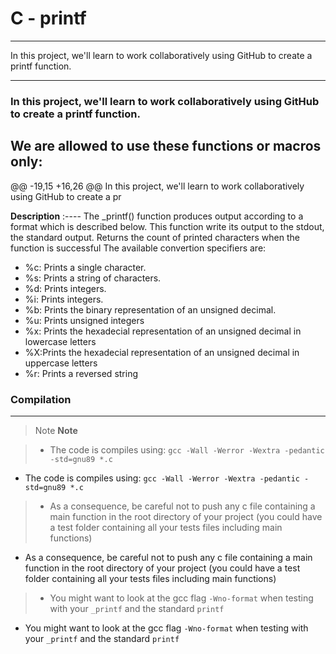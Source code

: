 # C - printf
---

In this project, we'll learn to work collaboratively using GitHub to create a printf function.

---
### In this project, we'll learn to work collaboratively using GitHub to create a printf function.

## We are allowed to use these functions or macros only:

@@ -19,15 +16,26 @@ In this project, we'll learn to work collaboratively using GitHub to create a pr

**Description**
:----
The _printf() function produces output according to a format which is described below. This function write its output to the stdout, the standard output. Returns the count of printed characters when the function is successful The available convertion specifiers are:

* %c: Prints a single character.
* %s: Prints a string of characters.
* %d: Prints integers.
* %i: Prints integers.
* %b: Prints the binary representation of an unsigned decimal.
* %u: Prints unsigned integers
* %x: Prints the hexadecial representation of an unsigned decimal in lowercase letters
* %X:Prints the hexadecial representation of an unsigned decimal in uppercase letters
* %r: Prints a reversed string

### Compilation

---

> Note
**Note**

> * The code is compiles using: `gcc -Wall -Werror -Wextra -pedantic -std=gnu89 *.c`
* The code is compiles using: `gcc -Wall -Werror -Wextra -pedantic -std=gnu89 *.c`

> * As a consequence, be careful not to push any c file containing a main function in the root directory of your project (you could have a test folder containing all your tests files including main functions)
* As a consequence, be careful not to push any c file containing a main function in the root directory of your project (you could have a test folder containing all your tests files including main functions)

> * You might want to look at the gcc flag `-Wno-format` when testing with your `_printf` and the standard `printf`
* You might want to look at the gcc flag `-Wno-format` when testing with your `_printf` and the standard `printf`
